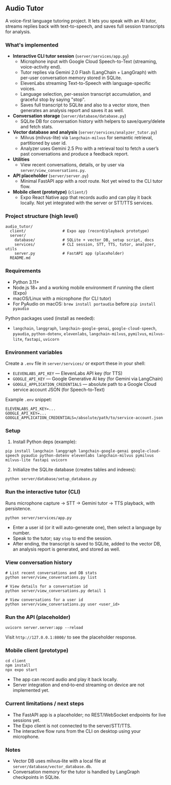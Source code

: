 ## Audio Tutor

A voice-first language tutoring project. It lets you speak with an AI tutor, streams replies back with text-to-speech, and saves full session transcripts for analysis.

### What's implemented
- **Interactive CLI tutor session** (`server/services/app.py`)
  - Microphone input with Google Cloud Speech-to-Text (streaming, voice-activity end).
  - Tutor replies via Gemini 2.0 Flash (LangChain + LangGraph) with per-user conversation memory stored in SQLite.
  - ElevenLabs streaming Text-to-Speech with language-specific voices.
  - Language selection, per-session transcript accumulation, and graceful stop by saying "stop".
  - Saves full transcript to SQLite and also to a vector store, then generates an analysis report and saves it as well.
- **Conversation storage** (`server/database/database.py`)
  - SQLite DB for conversation history with helpers to save/query/delete and fetch stats.
- **Vector database and analysis** (`server/services/analyzer_tutor.py`)
  - Milvus (milvus-lite) via `langchain-milvus` for semantic retrieval, partitioned by user id.
  - Analyzer uses Gemini 2.5 Pro with a retrieval tool to fetch a user’s past conversations and produce a feedback report.
- **Utilities**
  - View recent conversations, details, or by user via `server/view_conversations.py`.
- **API placeholder** (`server/server.py`)
  - Minimal FastAPI app with a root route. Not yet wired to the CLI tutor flow.
- **Mobile client (prototype)** (`client/`)
  - Expo React Native app that records audio and can play it back locally. Not yet integrated with the server or STT/TTS services.

### Project structure (high level)
```
audio_tutor/
  client/                # Expo app (record/playback prototype)
  server/
    database/            # SQLite + vector DB, setup script, docs
    services/            # CLI session, STT, TTS, tutor, analyzer, utils
    server.py            # FastAPI app (placeholder)
  README.md
```

### Requirements
- Python 3.11+
- Node.js 18+ and a working mobile environment if running the client (Expo)
- macOS/Linux with a microphone (for CLI tutor)
- For PyAudio on macOS: `brew install portaudio` before `pip install pyaudio`

Python packages used (install as needed):
- `langchain`, `langgraph`, `langchain-google-genai`, `google-cloud-speech`, `pyaudio`, `python-dotenv`, `elevenlabs`, `langchain-milvus`, `pymilvus`, `milvus-lite`, `fastapi`, `uvicorn`

### Environment variables
Create a `.env` file in `server/services/` or export these in your shell:
- `ELEVENLABS_API_KEY` — ElevenLabs API key (for TTS)
- `GOOGLE_API_KEY` — Google Generative AI key (for Gemini via LangChain)
- `GOOGLE_APPLICATION_CREDENTIALS` — absolute path to a Google Cloud service account JSON (for Speech-to-Text)

Example `.env` snippet:
```
ELEVENLABS_API_KEY=...
GOOGLE_API_KEY=...
GOOGLE_APPLICATION_CREDENTIALS=/absolute/path/to/service-account.json
```

### Setup
1) Install Python deps (example):
```
pip install langchain langgraph langchain-google-genai google-cloud-speech pyaudio python-dotenv elevenlabs langchain-milvus pymilvus milvus-lite fastapi uvicorn
```

2) Initialize the SQLite database (creates tables and indexes):
```
python server/database/setup_database.py
```

### Run the interactive tutor (CLI)
Runs microphone capture → STT → Gemini tutor → TTS playback, with persistence.
```
python server/services/app.py
```
- Enter a user id (or it will auto-generate one), then select a language by number.
- Speak to the tutor; say `stop` to end the session.
- After ending, the transcript is saved to SQLite, added to the vector DB, an analysis report is generated, and stored as well.

### View conversation history
```
# List recent conversations and DB stats
python server/view_conversations.py list

# View details for a conversation id
python server/view_conversations.py detail 1

# View conversations for a user id
python server/view_conversations.py user <user_id>
```

### Run the API (placeholder)
```
uvicorn server.server:app --reload
```
Visit `http://127.0.0.1:8000/` to see the placeholder response.

### Mobile client (prototype)
```
cd client
npm install
npx expo start
```
- The app can record audio and play it back locally.
- Server integration and end‑to‑end streaming on device are not implemented yet.

### Current limitations / next steps
- The FastAPI app is a placeholder; no REST/WebSocket endpoints for live sessions yet.
- The Expo client is not connected to the server/STT/TTS.
- The interactive flow runs from the CLI on desktop using your microphone.

### Notes
- Vector DB uses milvus‑lite with a local file at `server/database/vector_database.db`.
- Conversation memory for the tutor is handled by LangGraph checkpoints in SQLite.